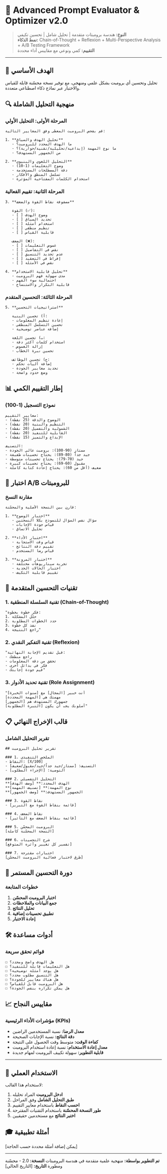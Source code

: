 # 🧠 Advanced Prompt Evaluator & Optimizer v2.0

> **النوع:** هندسة برومبتات متقدمة | تحليل شامل | تحسين تكيفي  
> **نمط الذكاء:** Chain-of-Thought + Reflexion + Multi-Perspective Analysis + A/B Testing Framework  
> **التقييم:** كمي ونوعي مع مقاييس أداء محددة

---

## 🎯 الهدف الأساسي
تحليل وتحسين أي برومبت بشكل علمي ومنهجي، مع توفير نسخة محسّنة قابلة للقياس والاختبار عبر نماذج ذكاء اصطناعي متعددة.

## 🔍 منهجية التحليل الشاملة

### المرحلة الأولى: التحليل الأولي
```
قم بفحص البرومبت المعطى وفق المعايير التالية:

1. **تحليل الهدف والسياق**
   - ما الهدف المحدد للبرومبت؟
   - ما نوع المهمة (إبداعية/تحليلية/تقنية/حوارية)؟
   - من الجمهور المستهدف؟

2. **التحليل اللغوي والبنيوي**
   - وضوح التعليمات (1-10)
   - دقة المصطلحات المستخدمة
   - تسلسل المنطق والأفكار
   - استخدام الكلمات المفتاحية المؤثرة
```

### المرحلة الثانية: تقييم الفعالية
```
3. **مصفوفة نقاط القوة والضعف**
   
   القوة (✅):
   - [ ] وضوح الهدف
   - [ ] تحديد السياق
   - [ ] استخدام أمثلة
   - [ ] تنظيم منطقي
   - [ ] قابلية القياس
   
   الضعف (❌):
   - [ ] غموض التعليمات
   - [ ] نقص في التفاصيل
   - [ ] عدم تحديد التنسيق
   - [ ] إفراط في التعقيد
   - [ ] نقص في الأمثلة

4. **تحليل قابلية الاستخدام**
   - مدى سهولة فهم البرومبت
   - احتمالية سوء الفهم
   - قابلية التكرار والاستنساخ
```

### المرحلة الثالثة: التحسين المتقدم
```
5. **استراتيجيات التحسين**
   
   أ) تحسين البنية:
   - إعادة تنظيم المعلومات
   - تحسين التسلسل المنطقي
   - إضافة عناصر توضيحية
   
   ب) تحسين اللغة:
   - استخدام كلمات أكثر دقة
   - إزالة الغموض
   - تحسين نبرة الخطاب
   
   ج) تحسين الوظائف:
   - إضافة آليات تحكم
   - تحديد معايير الجودة
   - وضع حدود واضحة
```

## 📊 إطار التقييم الكمي

### نموذج التسجيل (1-100)
```
معايير التقييم:
- الوضوح والدقة (25 نقطة)
- التنظيم والبنية (20 نقطة)  
- الشمولية والتفصيل (20 نقطة)
- القابلية للتنفيذ (20 نقطة)
- الإبداع والتميز (15 نقطة)

التصنيف:
- ممتاز (90-100): برومبت عالي الجودة
- جيد جداً (80-89): يحتاج تحسينات طفيفة  
- جيد (70-79): يحتاج تحسينات متوسطة
- مقبول (60-69): يحتاج تحسينات كبيرة
- ضعيف (أقل من 60): يحتاج إعادة كتابة كاملة
```

## 🔬 اختبار A/B للبرومبتات

### مقارنة النسخ
```
قارن بين النسخة الأصلية والمحسّنة:

1. **اختبار الوضوح**
   - سؤال نفس السؤال للنموذج بكلا النسختين
   - قياس جودة الإجابات
   - تحليل الاتساق

2. **اختبار الأداء**
   - قياس وقت الاستجابة
   - تقييم دقة النتائج
   - قياس رضا المستخدم

3. **اختبار المرونة**
   - تجربة سيناريوهات مختلفة
   - اختبار الحالات الحدية
   - تقييم قابلية التكيف
```

## 🎨 تقنيات التحسين المتقدمة

### 1. تقنية السلسلة المنطقية (Chain-of-Thought)
```
"فكر خطوة بخطوة:
1. حلل المشكلة
2. حدد الخطوات المطلوبة  
3. نفذ كل خطوة
4. راجع النتيجة"
```

### 2. تقنية التفكير النقدي (Reflexion)
```
"قبل تقديم الإجابة النهائية:
- راجع منطقك
- تحقق من دقة المعلومات
- فكر في بدائل أخرى
- قيم جودة إجابتك"
```

### 3. تقنية تحديد الأدوار (Role Assignment)
```
"أنت خبير [المجال] مع [سنوات الخبرة]
مهمتك هي [المهمة المحددة]
جمهورك المستهدف هم [الجمهور]
أسلوبك يجب أن يكون [النبرة المطلوبة]"
```

## 📋 قالب الإخراج النهائي

### تقرير التحليل الشامل
```
## تقرير تحليل البرومبت

### 1. الملخص التنفيذي
- النقاط: [X/100]
- التصنيف: [ممتاز/جيد جداً/جيد/مقبول/ضعيف]
- التوصية: [الإجراء المطلوب]

### 2. التحليل التفصيلي
**الهدف المحدد:** [وصف الهدف]
**نوع المهمة:** [تصنيف المهمة]
**الجمهور المستهدف:** [وصف الجمهور]

### 3. نقاط القوة
- [قائمة بنقاط القوة مع التبرير]

### 4. نقاط الضعف  
- [قائمة بنقاط الضعف مع التأثير]

### 5. البرومبت المحسّن
[النسخة المحسّنة كاملة]

### 6. شرح التحسينات
[تفسير كل تغيير وأثره المتوقع]

### 7. اختبارات مقترحة
[طرق لاختبار فعالية البرومبت المحسّن]
```

## 🔄 دورة التحسين المستمر

### خطوات المتابعة
1. **اختبار البرومبت المحسّن**
2. **جمع البيانات والملاحظات**  
3. **تحليل النتائج**
4. **تطبيق تحسينات إضافية**
5. **إعادة الاختبار**

## 🛠️ أدوات مساعدة

### قوائم تحقق سريعة
```
☐ هل الهدف واضح ومحدد؟
☐ هل التعليمات قابلة للتنفيذ؟
☐ هل يوجد أمثلة توضيحية؟
☐ هل التنسيق مطلوب محدد؟
☐ هل هناك معايير للجودة؟
☐ هل البرومبت قابل للقياس؟
☐ هل يمكن تكراره بنفس الجودة؟
```

## 📈 مقاييس النجاح

### مؤشرات الأداء الرئيسية (KPIs)
- **معدل الرضا:** نسبة المستخدمين الراضين
- **دقة النتائج:** نسبة الإجابات الصحيحة
- **كفاءة الوقت:** متوسط وقت الحصول على النتيجة
- **معدل إعادة الاستخدام:** نسبة إعادة استخدام البرومبت
- **قابلية التطوير:** سهولة تكييف البرومبت لمهام جديدة

---

## 🚀 الاستخدام العملي

لاستخدام هذا القالب:
1. **ادخل البرومبت** المراد تحليله
2. **طبق التحليل الشامل** وفق المراحل
3. **احسب النقاط** باستخدام معايير التقييم
4. **طور النسخة المحسّنة** باستخدام التقنيات المقترحة
5. **اختبر النتائج** مع مستخدمين حقيقيين

## 🎓 أمثلة تطبيقية
[يمكن إضافة أمثلة محددة حسب الحاجة]

---

**تم التطوير بواسطة:** منهجية علمية متقدمة في هندسة البرومبتات
**النسخة:** 2.0 - محسّنة ومطورة
**التاريخ:** [التاريخ الحالي]